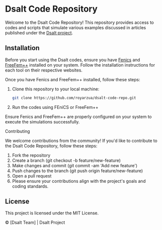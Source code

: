 # Dsalt Code Repository

Welcome to the Dsalt Code Repository! This repository provides access to codes and scripts that simulate various examples discussed in articles published under the [Dsalt project](https://dsalt.cl).

## Installation

Before you start using the Dsalt codes, ensure you have [Fenics](https://fenicsproject.org) and [FreeFem++](https://freefem.org) installed on your system. Follow the installation instructions for each tool on their respective websites.

Once you have Fenics and FreeFem++ installed, follow these steps:

1. Clone this repository to your local machine:

   ```bash
   git clone https://github.com/royarzua/dsalt-code-repo.git

2. Run the codes using FEniCS or FreeFem++


Ensure Fenics and FreeFem++ are properly configured on your system to execute the simulations successfully.

Contributing

We welcome contributions from the community! If you'd like to contribute to the Dsalt Code Repository, follow these steps:

1. Fork the repository
2. Create a branch (git checkout -b feature/new-feature)
3. Make changes and commit (git commit -am 'Add new feature')
4. Push changes to the branch (git push origin feature/new-feature)
5. Open a pull request
6. Please ensure your contributions align with the project's goals and coding standards.

## License

This project is licensed under the MIT License.

© [Dsalt Team] | Dsalt Project
